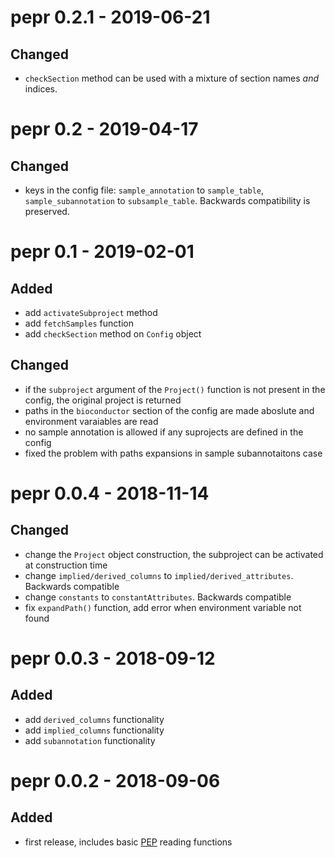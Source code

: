 # pepr 0.2.1 - 2019-06-21

## Changed

* `checkSection` method can be used with a mixture of section names _and_ indices.

# pepr 0.2 - 2019-04-17

## Changed

* keys in the config file: `sample_annotation` to `sample_table`, `sample_subannotation` to `subsample_table`. Backwards compatibility is preserved.

# pepr 0.1 - 2019-02-01

## Added

* add `activateSubproject` method
* add `fetchSamples` function
* add `checkSection` method on `Config` object

## Changed

* if the `subproject` argument of the `Project()` function is not present in the config, the original project is returned
* paths in the `bioconductor` section of the config are made aboslute and environment varaiables are read
* no sample annotation is allowed if any suprojects are defined in the config
* fixed the problem with paths expansions in sample subannotaitons case


# pepr 0.0.4 - 2018-11-14

## Changed

* change the `Project` object construction, the subproject can be activated at construction time
* change `implied/derived_columns` to `implied/derived_attributes`. Backwards compatible
* change `constants` to `constantAttributes`. Backwards compatible
* fix `expandPath()` function, add error when environment variable not found


# pepr 0.0.3 - 2018-09-12

## Added

* add `derived_columns` functionality
* add `implied_columns` functionality
* add `subannotation` functionality
	
#  pepr 0.0.2 - 2018-09-06

## Added

* first release, includes basic [PEP](https://pepkit.github.io/) reading functions